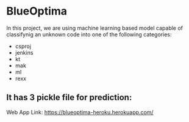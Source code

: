 # BlueOptima

In this project, we are using machine learning based model capable of classifynig an unknown code into one of the following categories:
- csproj
- jenkins
- kt
- mak
- ml
- rexx

It has 3 pickle file for prediction:
- 

Web App Link:
https://blueoptima-heroku.herokuapp.com/
